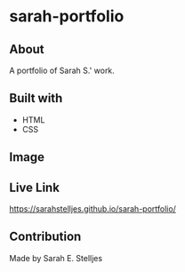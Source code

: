 # sarah-portfolio


## About
A portfolio of Sarah S.' work.

## Built with
* HTML
* CSS

## Image

## Live Link
https://sarahstelljes.github.io/sarah-portfolio/

## Contribution
Made by Sarah E. Stelljes